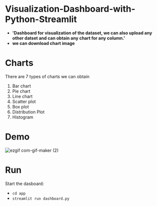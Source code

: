 # Visualization-Dashboard-with-Python-Streamlit

- **'Dashboard for visualization of the dataset, we can also upload any other datset and can obtain any chart for any column.'**
- **we can download chart image**

# Charts
There are 7 types of charts we can obtain
1. Bar chart
2. Pie chart
3. Line chart
4. Scatter plot
5. Box plot
6. Distribution Plot
7. Histogram


# Demo

![ezgif com-gif-maker (2)](https://user-images.githubusercontent.com/111117591/201735717-4a4c72a9-4bc9-487d-a321-6d721feb14ad.gif)



# Run
Start the dasboard:

- `cd app`
- `streamlit run dashboard.py`
